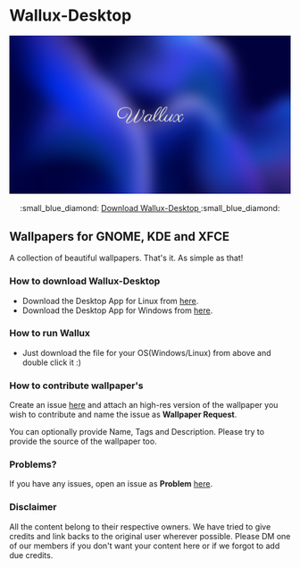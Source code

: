 
# Wallux-Desktop

![Wallux](Wallux.png)

<div align="center">
  :small_blue_diamond: <a href="https://github.com/Wallux-0/Wallux-Desktop/releases/download/beta/wallux"> Download Wallux-Desktop </a> :small_blue_diamond:
</div>

## Wallpapers for GNOME, KDE and XFCE

A collection of beautiful wallpapers. That's it. As simple as that!

### How to download Wallux-Desktop

* Download the Desktop App for Linux from <a href="https://github.com/Wallux-0/Wallux-Desktop/releases/download/release/wallux-desktop">here</a>.
* Download the Desktop App for Windows from <a href="https://github.com/Wallux-0/Wallux-Desktop/releases/download/release/wallux-desktop.exe">here</a>.

### How to run Wallux

* Just download the file for your OS(Windows/Linux) from above and double click it :)

### How to contribute wallpaper's

Create an issue <a href="https://github.com/Wallux-0/Wallux-Desktop/issues">here</a> and attach an high-res version of the wallpaper you wish to contribute and name the issue as **Wallpaper Request**.

You can optionally provide Name, Tags and Description. Please try to provide the source of the wallpaper too.

### Problems?

If you have any issues, open an issue as **Problem** <a href="https://github.com/Wallux-0/Wallux-Desktop/issues">here</a>.

### Disclaimer

All the content belong to their respective owners. We have tried to give credits and link backs to the original user wherever possible. Please DM one of our members if you don't want your content here or if we forgot to add due credits.
